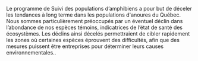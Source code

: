 Le programme de Suivi des populations d’amphibiens a pour but de déceler les tendances à long terme dans les populations d'anoures du Québec. Nous sommes particulièrement préoccupés par un éventuel déclin dans l’abondance de nos espèces témoins, indicatrices de l’état de santé des écosystèmes. Les déclins ainsi décelés permettraient de cibler rapidement les zones où certaines espèces éprouvent des difficultés, afin que des mesures puissent être entreprises pour déterminer leurs causes environnementales..

<!---
suivi-anoures-qc/suivi-anoures-qc is a ✨ special ✨ repository because its `README.md` (this file) appears on your GitHub profile.
You can click the Preview link to take a look at your changes.
--->
